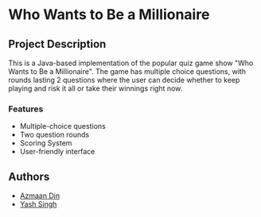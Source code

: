 # Who Wants to Be a Millionaire

## Project Description
This is a Java-based implementation of the popular quiz game show "Who Wants to Be a Millionaire". The game has multiple choice questions, with rounds lasting 2 questions where the user can decide whether to keep playing and risk it all or take their winnings right now.

### Features
* Multiple-choice questions
* Two question rounds
* Scoring System
* User-friendly interface

## Authors
* [Azmaan Din](https://github.com/azmaan-din)
* [Yash Singh](https://github.com/yashvs11)
